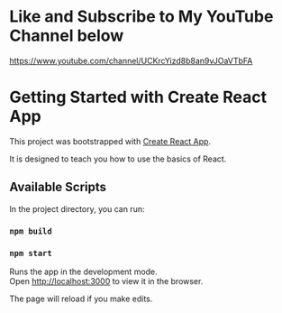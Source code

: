 # Like and Subscribe to My YouTube Channel below

https://www.youtube.com/channel/UCKrcYizd8b8an9vJOaVTbFA



# Getting Started with Create React App

This project was bootstrapped with [Create React App](https://github.com/facebook/create-react-app).

It is designed to teach you how to use the basics of React.


## Available Scripts

In the project directory, you can run:

### `npm build`

### `npm start`

Runs the app in the development mode.\
Open [http://localhost:3000](http://localhost:3000) to view it in the browser.

The page will reload if you make edits.
